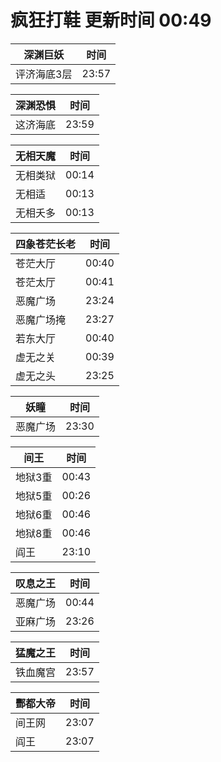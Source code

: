 # 疯狂打鞋 更新时间 00:49

| 深渊巨妖   | 时间    |
|--------|-------|
| 评济海底3层 | 23:57 |

| 深渊恐惧   | 时间    |
|--------|-------|
| 这济海底 | 23:59 |

| 无相天魔   | 时间    |
|--------|-------|
| 无相类狱 | 00:14 |
| 无相适 | 00:13 |
| 无相夭多 | 00:13 |

| 四象苍茫长老   | 时间    |
|--------|-------|
| 苍茫大厅 | 00:40 |
| 苍茫太厅 | 00:41 |
| 恶魔广场 | 23:24 |
| 恶魔广场掩 | 23:27 |
| 若东大厅 | 00:40 |
| 虚无之关 | 00:39 |
| 虚无之头 | 23:25 |

| 妖瞳   | 时间    |
|--------|-------|
| 恶魔广场 | 23:30 |

| 间王   | 时间    |
|--------|-------|
| 地狱3重 | 00:43 |
| 地狱5重 | 00:26 |
| 地狱6重 | 00:46 |
| 地狱8重 | 00:46 |
| 阎王 | 23:10 |

| 叹息之王   | 时间    |
|--------|-------|
| 恶魔广场 | 00:44 |
| 亚麻广场 | 23:26 |

| 猛魔之王   | 时间    |
|--------|-------|
| 铁血魔宫 | 23:57 |

| 酆都大帝   | 时间    |
|--------|-------|
| 间王网 | 23:07 |
| 阎王 | 23:07 |
